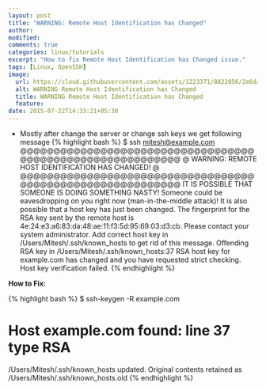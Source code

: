 ```yaml
---
layout: post
title: "WARNING: Remote Host Identification has Changed"
author:
modified:
comments: true
categories: linux/tutorials
excerpt: "How to fix Remote Host Identification has Changed issue."
tags: [Linux, OpenSSH]
image:
  url: https://cloud.githubusercontent.com/assets/1223371/8822056/2e6dacac-3080-11e5-9147-cfb24b70a2b5.png
  alt: WARNING Remote Host Identification has Changed
  title: WARNING Remote Host Identification has Changed
  feature:
date: 2015-07-22T14:33:21+05:30
---
```


* Mostly after change the server or change ssh keys we get following message
{% highlight bash %}
$ ssh mitesh@example.com
@@@@@@@@@@@@@@@@@@@@@@@@@@@@@@@@@@@@@@@@@@@@@@@@@@@@@@@@@@@
@    WARNING: REMOTE HOST IDENTIFICATION HAS CHANGED!     @
@@@@@@@@@@@@@@@@@@@@@@@@@@@@@@@@@@@@@@@@@@@@@@@@@@@@@@@@@@@
IT IS POSSIBLE THAT SOMEONE IS DOING SOMETHING NASTY!
Someone could be eavesdropping on you right now (man-in-the-middle attack)!
It is also possible that a host key has just been changed.
The fingerprint for the RSA key sent by the remote host is
4e:24:e3:a6:83:da:48:ae:11:f3:5d:95:69:03:d3:cb.
Please contact your system administrator.
Add correct host key in /Users/Mitesh/.ssh/known_hosts to get rid of this message.
Offending RSA key in /Users/Mitesh/.ssh/known_hosts:37
RSA host key for example.com has changed and you have requested strict checking.
Host key verification failed.
{% endhighlight %}

**How to Fix:**

{% highlight bash %}
$ ssh-keygen -R example.com
# Host example.com found: line 37 type RSA
/Users/Mitesh/.ssh/known_hosts updated.
Original contents retained as /Users/Mitesh/.ssh/known_hosts.old
{% endhighlight %}

